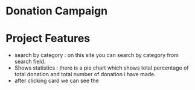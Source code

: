 # Donation Campaign
# Project Features
* search by category : on this site you can  search  by category from search field.
* Shows statistics : there is a pie chart which shows total percentage of total donation  and total number of donation i have made. 
* after clicking card we can see the 